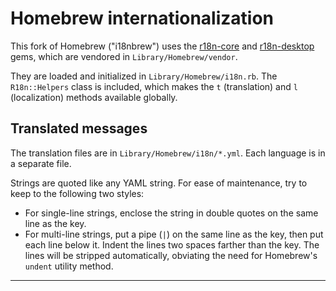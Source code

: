 Homebrew internationalization
=============================

This fork of Homebrew ("i18nbrew") uses the [r18n-core][] and [r18n-desktop][]
gems, which are vendored in `Library/Homebrew/vendor`.

They are loaded and initialized in `Library/Homebrew/i18n.rb`.  The
`R18n::Helpers` class is included, which makes the `t` (translation) and `l`
(localization) methods available globally.

Translated messages
-------------------

The translation files are in `Library/Homebrew/i18n/*.yml`.  Each language is in
a separate file.

Strings are quoted like any YAML string. For ease of maintenance, try to keep to
the following two styles:

 * For single-line strings, enclose the string in double quotes on the same line
   as the key.
 * For multi-line strings, put a pipe (`|`) on the same line as the key, then
   put each line below it. Indent the lines two spaces farther than the key. The
   lines will be stripped automatically, obviating the need for Homebrew's
   `undent` utility method.

----
[r18n-core]:     https://rubygems.org/gems/r18n-core
[r18n-desktop]:  https://rubygems.org/gems/r18n-desktop
